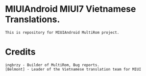 # MIUIAndroid MIUI7 Vietnamese Translations.
	This is repository for MIUIAndroid MultiRom project.
# Credits
    ingbrzy - Builder of MultiRom, Bug reports.
    [Belmont] - Leader of the Vietnamese translation team for MIUI
